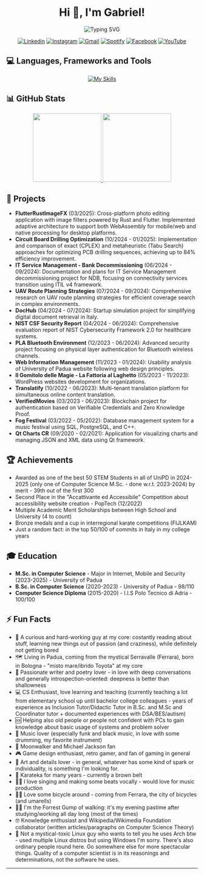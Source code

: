 # <h1 align="center">Hi 👋, I'm Gabriel!</h1>

<div align="center">
  <img src="https://readme-typing-svg.herokuapp.com?font=Fira+Code&size=24&duration=3000&pause=1000&color=36BCF7&center=true&vCenter=true&width=435&lines=Computer+Science+Student;Tutor+and+Teacher;Full-Stack+Developer;Always+Learning" alt="Typing SVG" />
</div>

<div align="center">
 
[![Linkedin](https://img.shields.io/badge/-LinkedIn-0A66C2?style=for-the-badge&logo=Linkedin&logoColor=white)](https://www.linkedin.com/in/gabriel-rovesti-601404220/)
[![Instagram](https://img.shields.io/badge/-Instagram-E4405F?style=for-the-badge&logo=instagram&logoColor=white)](https://www.instagram.com/grovesti1/)
[![Gmail](https://img.shields.io/badge/-Gmail-EA4335?style=for-the-badge&logo=Gmail&logoColor=white)](mailto:rovestigabriel@gmail.com)
[![Spotify](https://img.shields.io/badge/-Spotify-1DB954?style=for-the-badge&logo=Spotify&logoColor=white)](https://open.spotify.com/user/ezsexpu1ocj6vdeuvajuqk74c)
[![Facebook](https://img.shields.io/badge/-Facebook-1877F2?style=for-the-badge&logo=Facebook&logoColor=white)](https://www.facebook.com/gabrielrovesti/)
[![YouTube](https://img.shields.io/badge/-YouTube-FF0000?style=for-the-badge&logo=YouTube&logoColor=white)](https://www.youtube.com/channel/UCx8SzP2AT3q9EpsoQnA1rOg)

</div>

## 💻 Languages, Frameworks and Tools

<div align="center">

[![My Skills](https://skillicons.dev/icons?i=java,python,c,cpp,js,ts,php,cs,rust,solidity,latex,arduino,matlab,kotlin,dart,html,css,react,angular,wordpress,mysql,postgres,aws,qt,androidstudio,dotnet,flutter,docker,jenkins,ansible,googlecloud,vscode,visualstudio,bash,md,wasm,graphql,fsharp,coq)](https://github.com/gabrielrovesti)

</div>

## 📊 GitHub Stats

<div align="center">
  <a href="https://github.com/gabrielrovesti">
    <img height="180em" src="https://github-readme-stats-git-masterrstaa-rickstaa.vercel.app/api?username=gabrielrovesti&show_icons=true&theme=tokyonight&include_all_commits=true&count_private=true"/>
    <img height="180em" src="https://github-readme-stats-git-masterrstaa-rickstaa.vercel.app/api/top-langs/?username=gabrielrovesti&layout=compact&langs_count=7&theme=tokyonight"/>
  </a>
</div>

## 🚀 Projects

- **FlutterRustImageFX** (03/2025): Cross-platform photo editing application with image filters powered by Rust and Flutter. Implemented adaptive architecture to support both WebAssembly for mobile/web and native processing for desktop platforms.
- **Circuit Board Drilling Optimization** (10/2024 - 01/2025): Implementation and comparison of exact (CPLEX) and metaheuristic (Tabu Search) approaches for optimizing PCB drilling sequences, achieving up to 84% efficiency improvement.
- **IT Service Management - Bank Decommissioning** (06/2024 - 09/2024): Documentation and plans for IT Service Management decommissioning project for NDB, focusing on connectivity services transition using ITIL v4 framework.
- **UAV Route Planning Strategies** (07/2024 - 09/2024): Comprehensive research on UAV route planning strategies for efficient coverage search in complex environments.
- **DocHub** (04/2024 - 07/2024): Startup simulation project for simplifying digital document retrieval in Italy.
- **NIST CSF Security Report** (04/2024 - 06/2024): Comprehensive evaluation report of NIST Cybersecurity Framework 2.0 for healthcare systems.
- **PLA Bluetooth Environment** (12/2023 - 06/2024): Advanced security project focusing on physical layer authentication for Bluetooth wireless channels.
- **Web Information Management** (11/2023 - 01/2024): Usability analysis of University of Padua website following web design principles.
- **Il Gomitolo delle Magie - La Fattoria al Laghetto** (05/2023 - 11/2023): WordPress websites development for organizations.
- **Translatify** (10/2022 - 06/2023): Multi-tenant translation platform for simultaneous online content translation.
- **VerifiedMovies** (03/2023 - 06/2023): Blockchain project for authentication based on Verifiable Credentials and Zero Knowledge Proof.
- **Fog Festival** (03/2022 - 05/2022): Database management system for a music festival using SQL, PostgreSQL, and C++.
- **Qt Charts CR** (09/2020 - 02/2021): Application for visualizing charts and managing JSON and XML data using Qt framework.

## 🏆 Achievements

- Awarded as one of the best 50 STEM Students in all of UniPD in 2024-2025 (only one of Computer Science M.Sc. - done w.r.t. 2023-2024) by merit - 39th out of the first 300
- Second Place in the "Accattivante ed Accessibile" Competition about accessibility website creation - PopTech (12/2022)
- Multiple Academic Merit Scholarships between High School and University (4 to count)
- Bronze medals and a cup in interregional karate competitions (FIJLKAM)
- Just a random fact: in the top 50/100 of commits in Italy in my college years

## 🎓 Education

- **M.Sc. in Computer Science** - Major in Internet, Mobile and Security (2023-2025) - University of Padua
- **B.Sc. in Computer Science** (2020-2023) - University of Padua - 98/110
- **Computer Science Diploma** (2015-2020) - I.I.S Polo Tecnico di Adria - 100/100

## ⚡ Fun Facts

- 🤖 A curious and hard-working guy at my core: costantly reading about stuff, learning new things out of passion (and craziness), while definitely not getting bored
- 🗺️ Living in Padua, coming from the mystical Serravalle (Ferrara), born in Bologna - "misto mare/ibrido Toyota" at my core
- 📕 Passionate writer and poetry lover - in love with deep conversations and generally introspection-oriented: deepness is better than shallowness
- 💻 CS Enthusiast, love learning and teaching (currently teaching a lot from elementary school up until bachelor college colleagues - years of experience as Inclusion Tutor/Didactic Tutor in B.Sc. and M.Sc and Coordinator tutor + documented experiences with DSA/BES/autism)
- 🆘 Helping also old people or people not confident with PCs to gain knowledge about basic usage of systems and problem solver
- 🎼 Music lover (especially funk and black music, in love with some drumming, my favorite instrument)
- 🕺 Moonwalker and Michael Jackson fan
- 🎮 Game design enthusiast, retro gamer, and fan of gaming in general
- 🎨 Art and details lover - in general, whatever has some kind of spark or individuality, is something I'm looking for.
- 🥋 Karateka for many years - currently a brown belt
- 👨‍🎤 I love singing and making some beats vocally - would love for music production
- 🚴‍♂️ Love some bicycle around - coming from Ferrara, the city of bicycles (and umarells)
- 🚶‍♂️ I'm the Forrest Gump of walking: it's my evening pastime after studying/working all day long (most of the times)
- 🤓 Knowledge enthusiast and Wikipedia/Wikimedia Foundation collaborator (written articles/paragraphs on Computer Science Theory)
- 🧠 Not a mystical-toxic Linux guy who wants to tell you he uses Arch btw - used multiple Linux distros but using Windows I'm sorry. There's also ordinary people round here. Go somewhere else for more spectacular things. Quality of a computer scientist is in its reasonings and determinations, not the software he uses.

---


